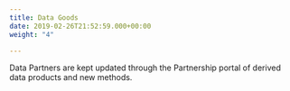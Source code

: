 ```yaml
---
title: Data Goods
date: 2019-02-26T21:52:59.000+00:00
weight: "4"

---
```

Data Partners are kept updated through the Partnership portal of derived data products and new methods.
